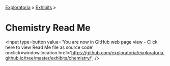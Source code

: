 [Exploratoria]( http://exploratoria.github.io ) &raquo; [Exhibits]( http://exploratoria.github.io/exhibits/ ) &raquo;

Chemistry Read Me
====

<span style=display:none; >[You are now in GitHub source code view - Click here to view Read Me file as a web page]( http://exploratoria.github.io/exhibits/chemistry/index.html "View file as a web page." ) </span>
<input type=button value='You are now in GitHub web page view - Click here to view Read Me file as source code' onclick=window.location.href='https://github.com/exploratoria/exploratoria.github.io/tree/master/exhibits/chemistry/'; />


